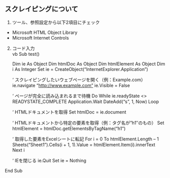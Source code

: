## スクレイピングについて
1. ツール、参照設定から以下2項目にチェック
* Microsoft HTML Object Library
* Microsoft Internet Controls

2. コード入力<br>
vb
Sub test()

    Dim ie As Object
    Dim htmlDoc As Object
    Dim htmlElement As Object
    Dim i As Integer
    Set ie = CreateObject(“InternetExplorer.Application”)

    ‘ スクレイピングしたいウェブページを開く（例：Example.com）
    ie.navigate “http://www.example.com”
    ie.Visible = False

    ‘ ページが完全に読み込まれるまで待機
    Do While ie.readyState <> READYSTATE_COMPLETE
        Application.Wait DateAdd(“s”, 1, Now)
    Loop

    ‘ HTMLドキュメントを取得
    Set htmlDoc = ie.document

    ‘ HTMLドキュメントから特定の要素を取得（例：タグ名が”h1″のもの）
    Set htmlElement = htmlDoc.getElementsByTagName(“h1”)

    ‘ 取得した要素をExcelシートに転記
    For i = 0 To htmlElement.Length – 1
        Sheets(“Sheet1”).Cells(i + 1, 1).Value = htmlElement.Item(i).innerText
    Next i

    ‘ IEを閉じる
    ie.Quit
    Set ie = Nothing

End Sub